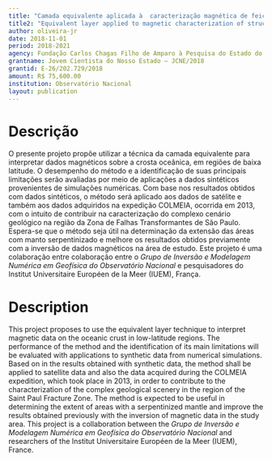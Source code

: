 ```yaml
---
title: "Camada equivalente aplicada à  caracterização magnética de feições estruturais em regiões de  crosta oceânica próximas ao equador"
title2: "Equivalent layer applied to magnetic characterization of structural features on ocean crust at regions close to equator"
author: oliveira-jr
date: 2018-11-01
period: 2018-2021
agency: Fundação Carlos Chagas Filho de Amparo à Pesquisa do Estado do RJ (FAPERJ)
grantname: Jovem Cientista do Nosso Estado – JCNE/2018
grantid: E-26/202.729/2018
amount: R$ 75,600.00
institution: Observatório Nacional
layout: publication
---
```


# Descrição

O presente projeto propõe utilizar a técnica da camada equivalente para interpretar
dados magnéticos sobre a crosta oceânica, em regiões de baixa latitude. O desempenho
do método e a identificação de suas principais limitações serão avaliadas por meio
de aplicações a dados sintéticos provenientes de simulações numéricas. Com base
nos resultados obtidos com dados sintéticos, o método será aplicado aos dados
de satélite e também aos dados adquiridos na expedição COLMEIA, ocorrida em 2013,
com o intuito de contribuir na caracterização do complexo cenário geológico na
região da Zona de Falhas Transformantes de São Paulo. Espera-se que o método seja
útil na determinação da extensão das áreas com manto serpentinizado e melhore os
resultados obtidos previamente com a inversão de dados magnéticos na área de estudo.
Este projeto é uma colaboração entre colaboração entre o *Grupo de Inversão e Modelagem
Numérica em Geofísica do Observatório Nacional* e pesquisadores do Institut
Universitaire Européen de la Meer (IUEM), França.

# Description

This project proposes to use the equivalent layer technique to interpret
magnetic data on the oceanic crust in low-latitude regions. The performance of
the method and the identification of its main limitations will be evaluated with
applications to synthetic data from numerical simulations. Based on in the
results obtained with synthetic data, the method shall be applied to satellite
data and also the data acquired during the COLMEIA expedition, which took place
in 2013, in order to contribute to the characterization of the complex geological
scenery in the region of the Saint Paul Fracture Zone. The method is expected to
be useful in determining the extent of areas with a serpentinized mantle and
improve the results obtained previously with the inversion of magnetic data in
the study area. This project is a collaboration between the *Grupo de Inversão e
Modelagem Numérica em Geofísica do Observatório Nacional* and researchers of the
Institut Universitaire Européen de la Meer (IUEM), France.

